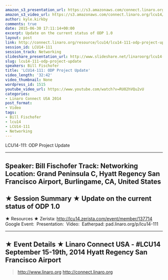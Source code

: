 ```yaml
---
amazon_s3_presentation_url: https://s3.amazonaws.com/connect.linaro.org/hkg15/Videos/09-15-Monday/LCU14-111.pdf
amazon_s3_video_url: https://s3.amazonaws.com/connect.linaro.org/lcu14/videos/09-15-Monday/LCU14-111-+ODP+Project+Update.mp4
author: kyle.kirkby
comments: true
date: 2015-06-30 17:11:14+00:00
excerpt: Update on the current status of ODP 1.0
layout: post
link: http://connect.linaro.org/resource/lcu14/lcu14-111-odp-project-update/
session_id: LCU14-111
session_track: Networking
slideshare_presentation_url: http://www.slideshare.net/linaroorg/lcu14-111-odp-project-update
slug: lcu14-111-odp-project-update
speakers: Bill Fischofer
title: 'LCU14-111: ODP Project Update'
video_length: '32:42'
video_thumbnail: None
wordpress_id: 1515
youtube_video_url: https://www.youtube.com/watch?v=RU02hVQu2vU
categories:
- Linaro Connect USA 2014
post_format:
- Video
tags:
- Bill Fischofer
- lcu14
- LCU14-111
- Networking
---
```


LCU14-111: ODP Project Update

---------------------------------------------------

Speaker: Bill Fischofer
Track: Networking
Location: Grand Peninsula C, Hyatt Regency San Francisco Airport, Burlingame, CA, United States
---------------------------------------------------

★ Session Summary ★
Update on the current status of ODP 1.0
---------------------------------------------------

★ Resources ★
Zerista: http://lcu14.zerista.com/event/member/137714
Google Event: 
Presentation: 
Video: 
Eatherpad: pad.linaro.org/p/lcu14-111

---------------------------------------------------

★ Event Details ★
Linaro Connect USA - #LCU14
September 15-19th, 2014
Hyatt Regency San Francisco Airport
---------------------------------------------------

> http://www.linaro.org
> http://connect.linaro.org
